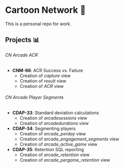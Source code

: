 # Cartoon Network :briefcase:
This is a personal repo for work.
## Projects :bar_chart:
###### CN Arcade ACR
- **CNM-66**: ACR Success vs. Failure
  - Creation of *capture* view
  - Creation of *result* view
  - Creation of *ACR* view
###### CN Arcade Player Segments
- **CDAP-33**: Standard deviation calculations
  - Creation of *arcadesessions* view 
  - Creation of *arcadedurations* view
- **CDAP-34**: Segmenting players
  - Creation of *arcade_perday* view
  - Creation of *arcade_engagement_segments* view
  - Creation of *arcade_active_game* view
- **CDAP-35**: Retention SQL reporting
  - Creation of *arcade_retention* view
  - Creation of *arcade_pergame_retention* view
